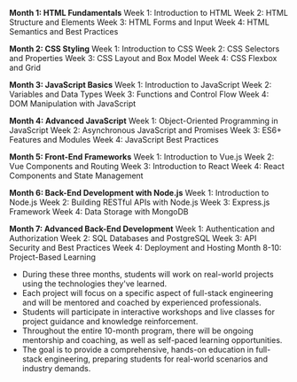 
**Month 1: HTML Fundamentals**
Week 1: Introduction to HTML
Week 2: HTML Structure and Elements
Week 3: HTML Forms and Input
Week 4: HTML Semantics and Best Practices


**Month 2: CSS Styling**
Week 1: Introduction to CSS
Week 2: CSS Selectors and Properties
Week 3: CSS Layout and Box Model
Week 4: CSS Flexbox and Grid


**Month 3: JavaScript Basics**
Week 1: Introduction to JavaScript
Week 2: Variables and Data Types
Week 3: Functions and Control Flow
Week 4: DOM Manipulation with JavaScript


**Month 4: Advanced JavaScript**
Week 1: Object-Oriented Programming in JavaScript
Week 2: Asynchronous JavaScript and Promises
Week 3: ES6+ Features and Modules
Week 4: JavaScript Best Practices


**Month 5: Front-End Frameworks**
Week 1: Introduction to Vue.js
Week 2: Vue Components and Routing
Week 3: Introduction to React
Week 4: React Components and State Management


**Month 6: Back-End Development with Node.js**
Week 1: Introduction to Node.js
Week 2: Building RESTful APIs with Node.js
Week 3: Express.js Framework
Week 4: Data Storage with MongoDB


**Month 7: Advanced Back-End Development**
Week 1: Authentication and Authorization
Week 2: SQL Databases and PostgreSQL
Week 3: API Security and Best Practices
Week 4: Deployment and Hosting
Month 8-10: Project-Based Learning



- During these three months, students will work on real-world projects using the technologies they've learned.
- Each project will focus on a specific aspect of full-stack engineering and will be mentored and coached by experienced professionals.  
- Students will participate in interactive workshops and live classes for project guidance and knowledge reinforcement.
- Throughout the entire 10-month program, there will be ongoing mentorship and coaching, as well as self-paced learning opportunities. 
- The goal is to provide a comprehensive, hands-on education in full-stack engineering, preparing students for real-world scenarios and industry demands.